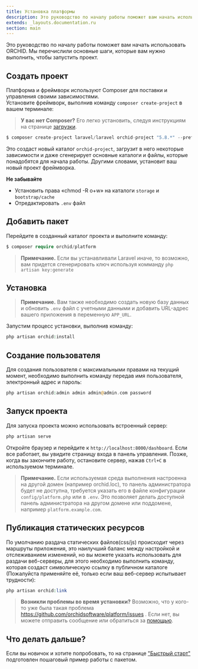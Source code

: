 ```yaml
---
title: Установка платформы
description: Это руководство по началу работы поможет вам начать использовать ORCHID. 
extends: _layouts.documentation.ru
section: main
---
```


Это руководство по началу работы поможет вам начать использовать ORCHID. Мы перечислили основные шаги, которые вам нужно выполнить, чтобы запустить проект.

## Создать проект

Платформа и фреймворк используют Composer для поставки и управления своими зависимостями.   
Установите фреймворк, выполнив команду `composer create-project` в вашем терминале:

> **У вас нет Composer?** Его легко установить, следуя инструкциям на странице [загрузки](https://getcomposer.org/download/).

```php
$ composer create-project laravel/laravel orchid-project "5.8.*" --prefer-dist
```

Это создаст новый каталог `orchid-project`, загрузит в него некоторые зависимости и даже сгенерирует основные каталоги и файлы, которые понадобятся для начала работы. 
Другими словами, установит ваш новый проект фреймворка.

**Не забывайте**
- Установить права «chmod -R o+w» на каталоги `storage` и `bootstrap/cache`
- Отредактировать `.env` файл


## Добавить пакет

Перейдите в созданный каталог проекта и выполните команду:
```php
$ composer require orchid/platform
```

> **Примечание.** Если вы устанавливали Laravel иначе, то возможно, вам придется сгенерировать ключ
используя комманду `php artisan key:generate`

## Установка

> **Примечание.** Вам также необходимо создать новую базу данных и обновить `.env` файл с учетными данными и добавить URL-адрес вашего приложения в переменную `APP_URL`.

Запустим процесс установки, выполнив команду:

```php
php artisan orchid:install
```

## Создание пользователя

Для создания пользователя с максимальными правами на текущий момент, необходимо выполнить команду передав
имя пользователя, электронный адрес и пароль:

```php
php artisan orchid:admin admin admin@admin.com password
```

## Запуск проекта

Для запуска проекта можно использовать встроенный сервер:
```php
php artisan serve
```

Откройте браузер и перейдите к `http://localhost:8000/dashboard`. Если все работает, вы увидите страницу входа в панель управления. Позже, когда вы закончите работу, остановите сервер, нажав `Ctrl+C` в используемом терминале.

> **Примечание.** Если используемая среда выполнения настроенна на другой домен (например orchid.loc),
 то панель администратора будет не доступна, требуется указать его в файле конфигурации `config/platform.php`
 или в `.env`. Это позволяет делать доступной панель администратора на другом домене или поддомене, например `platform.example.com`.
 
 
## Публикация статических ресурсов

По умолчанию раздача статических файлов(css/js) происходит через маршруты приложения, это наилучший баланс между настройкой и отслеживанием изменений, но вы можете указать использовать для раздачи веб-серверы, для этого необходимо выполнить команду, которая создаст символическую ссылку в публичном каталоге (Пожалуйста применяйте её, только если ваш веб-сервер испытывает трудности):

 ```php
php artisan orchid:link
```
 
> **Возникли проблемы во время установки?** Возможно, что у кого-то уже была такая проблема https://github.com/orchidsoftware/platform/issues . Если нет, вы можете отправить сообщение или обратиться за [помощью](https://github.com/orchidsoftware/platform/issues).

## Что делать дальше?

Если вы новичок и хотите попробовать, то на странице ["Быстрый старт"](/ru/docs/quickstart) подготовлен пошаговый пример работы с пакетом.

